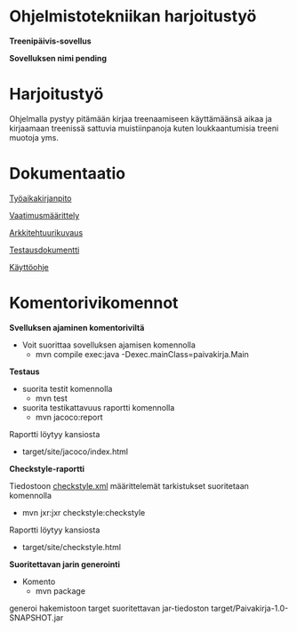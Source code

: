 # Ohjelmistotekniikan harjoitustyö

**Treenipäivis-sovellus**

**Sovelluksen nimi pending**


# Harjoitustyö
Ohjelmalla pystyy pitämään kirjaa treenaamiseen käyttämäänsä aikaa ja kirjaamaan treenissä sattuvia muistiinpanoja kuten loukkaantumisia treeni muotoja yms.

# Dokumentaatio
[Työaikakirjanpito](https://github.com/vendiiro/ot.harjoitustyo/blob/master/dokumentaatio/tuntikirjanpito.md)

[Vaatimusmäärittely](https://github.com/vendiiro/ot.harjoitustyo/blob/master/dokumentaatio/vaatimusmaarittely.md)

[Arkkitehtuurikuvaus](https://github.com/vendiiro/ot.harjoitustyo/blob/master/dokumentaatio/arkkitehtuurikuvaus.md)

[Testausdokumentti](https://github.com/vendiiro/ot.harjoitustyo/blob/master/dokumentaatio/testaus.md)

[Käyttöohje](https://github.com/vendiiro/ot.harjoitustyo/blob/master/dokumentaatio/kayttoohje.md)

 # Komentorivikomennot
 **Svelluksen ajaminen komentoriviltä**
 - Voit suorittaa sovelluksen ajamisen komennolla 
    - mvn compile exec:java -Dexec.mainClass=paivakirja.Main
 
**Testaus**

- suorita testit komennolla
   - mvn test
- suorita testikattavuus raportti komennolla 
     - mvn jacoco:report
     
Raportti löytyy kansiosta 
- target/site/jacoco/index.html 
     
**Checkstyle-raportti**

Tiedostoon [checkstyle.xml](https://github.com/vendiiro/ot.harjoitustyo/blob/master/Paivakirja/checkstyle.xml) määrittelemät tarkistukset suoritetaan komennolla
 -  mvn jxr:jxr checkstyle:checkstyle
 
 Raportti löytyy kansiosta
  - target/site/checkstyle.html

**Suoritettavan jarin generointi**

- Komento 
   - mvn package
 
generoi hakemistoon target suoritettavan jar-tiedoston target/Paivakirja-1.0-SNAPSHOT.jar
